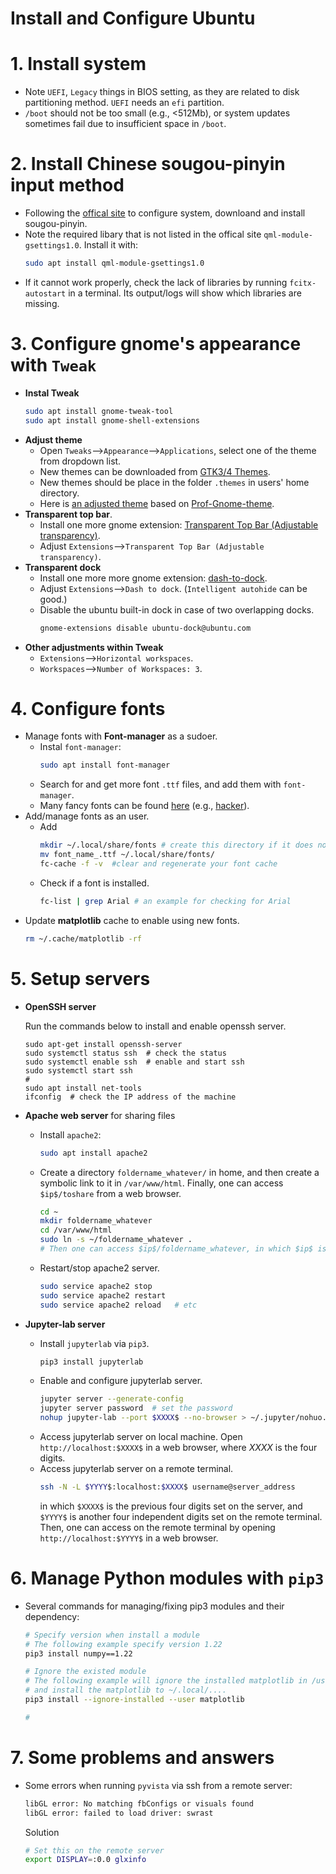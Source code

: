 Install and Configure Ubuntu
===

# 1. Install system
- Note `UEFI`, `Legacy` things in BIOS setting, as they are related to disk partitioning method. `UEFI` needs an `efi` partition.
- `/boot` should not be too small (e.g., <512Mb), or system updates sometimes fail due to insufficient space in `/boot`. 

# 2. Install Chinese sougou-pinyin input method
- Following the [offical site](https://shurufa.sogou.com/linux) to configure system, downloand and install sougou-pinyin.
- Note the required libary that is not listed in the offical site `qml-module-gsettings1.0`.
  Install it with:
  ```bash
  sudo apt install qml-module-gsettings1.0
  ```
- If it cannot work properly, check the lack of libraries by running `fcitx-autostart` in a terminal. Its output/logs will show which libraries are missing.


# 3. Configure gnome's appearance with `Tweak`

- **Instal Tweak**
  ```bash
  sudo apt install gnome-tweak-tool
  sudo apt install gnome-shell-extensions
  ```
- **Adjust theme**
  - Open `Tweaks`-->`Appearance`-->`Applications`, select one of the theme from dropdown list.
  - New themes can be downloaded from [GTK3/4 Themes](https://www.gnome-look.org/browse?cat=135).
  - New themes should be place in the folder `.themes` in users' home directory.
  - Here is [an adjusted theme](https://github.com/sheng09/install-ubuntu/blob/main/gnome-professional-solid-40.1-WANG.tgz) based on [Prof-Gnome-theme](https://www.gnome-look.org/p/1334194).
- **Transparent top bar**.
  - Install one more gnome extension: [Transparent Top Bar (Adjustable transparency)](https://extensions.gnome.org/extension/3960/transparent-top-bar-adjustable-transparency/).
  - Adjust `Extensions`-->`Transparent Top Bar (Adjustable transparency)`.
- **Transparent dock**
  - Install one more more gnome extension: [dash-to-dock](https://extensions.gnome.org/extension/307/dash-to-dock/).
  - Adjust `Extensions`-->`Dash to dock`. (`Intelligent autohide` can be good.)
  - Disable the ubuntu built-in dock in case of two overlapping docks.
     ```bash
     gnome-extensions disable ubuntu-dock@ubuntu.com
     ```
- **Other adjustments within Tweak**
  - `Extensions`-->`Horizontal workspaces`.
  - `Workspaces`-->`Number of Workspaces: 3`.

# 4. Configure fonts
- Manage fonts with **Font-manager** as a sudoer.
  - Instal `font-manager`:
     ```bash
     sudo apt install font-manager
     ```
  - Search for and get more font `.ttf` files, and add them with `font-manager`.
  - Many fancy fonts can be found [here](https://www.dafont.com/theme.php?cat=103) (e.g., [hacker](https://www.dafont.com/hack.font)).
- Add/manage fonts as an user.
  - Add
    ```bash
    mkdir ~/.local/share/fonts # create this directory if it does not exist
    mv font_name_.ttf ~/.local/share/fonts/
    fc-cache -f -v  #clear and regenerate your font cache
    ```
  - Check if a font is installed.
    ```bash
    fc-list | grep Arial # an example for checking for Arial
    ```
- Update **matplotlib** cache to enable using new fonts.
    ```bash
    rm ~/.cache/matplotlib -rf
    ```
# 5. Setup servers 
- **OpenSSH server**

  Run the commands below to install and enable openssh server.
  ```
  sudo apt-get install openssh-server
  sudo systemctl status ssh  # check the status
  sudo systemctl enable ssh  # enable and start ssh
  sudo systemctl start ssh
  #
  sudo apt install net-tools
  ifconfig  # check the IP address of the machine
  ```
- **Apache web server** for sharing files
  - Install `apache2`:
    ```bash
    sudo apt install apache2
    ```
  - Create a directory `foldername_whatever/` in home, and then create a symbolic link to it in `/var/www/html`. Finally, one can access `$ip$/toshare` from a web browser.
    ```bash
    cd ~
    mkdir foldername_whatever
    cd /var/www/html
    sudo ln -s ~/foldername_whatever .
    # Then one can access $ip$/foldername_whatever, in which $ip$ is the IP/address of the machine.
    ```
  - Restart/stop apache2 server.
    ```bash
    sudo service apache2 stop
    sudo service apache2 restart
    sudo service apache2 reload   # etc
    ```
- **Jupyter-lab server**
   - Install `jupyterlab` via `pip3`.
     ```bash
     pip3 install jupyterlab
     ```
   - Enable and configure jupyterlab server.
     ```bash
     jupyter server --generate-config
     jupyter server password  # set the password
     nohup jupyter-lab --port $XXXX$ --no-browser > ~/.jupyter/nohuo.log & # replace XXXX to four digits, (e.g., 9832)
     ```
   - Access jupyterlab server on local machine. Open `http://localhost:$XXXX$` in a web browser, where $XXXX$ is the four digits.
   - Access jupyterlab server on a remote terminal.
     ```bash
     ssh -N -L $YYYY$:localhost:$XXXX$ username@server_address
     ```
     in which `$XXXX$` is the previous four digits set on the server, and `$YYYY$` is another four independent digits set on the remote terminal.
     Then, one can access on the remote terminal by opening `http://localhost:$YYYY$` in a web browser.

# 6. Manage Python modules with `pip3`
  - Several commands for managing/fixing pip3 modules and their dependency:
    ```bash
    # Specify version when install a module
    # The following example specify version 1.22
    pip3 install numpy==1.22
    
    # Ignore the existed module
    # The following example will ignore the installed matplotlib in /usr/local/...,
    # and install the matplotlib to ~/.local/....
    pip3 install --ignore-installed --user matplotlib
    
    # 
    ```
    
# 7. Some problems and answers

  - Some errors when running `pyvista` via ssh from a remote server:
    ```bash
    libGL error: No matching fbConfigs or visuals found
    libGL error: failed to load driver: swrast
    ```
    Solution
    ```bash
    # Set this on the remote server
    export DISPLAY=:0.0 glxinfo
    ```
